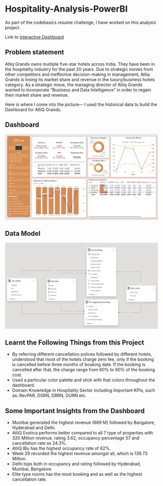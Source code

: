 # Hospitality-Analysis-PowerBI

As part of the codebasics resume challenge, I have worked on this analysis project.

Link to [Interactive Dashboard](https://app.powerbi.com/view?r=eyJrIjoiMDA3ZGEzYjctNTU4My00NDcyLTllODQtODY3ZTgzMDIzMmUzIiwidCI6ImM2ZTU0OWIzLTVmNDUtNDAzMi1hYWU5LWQ0MjQ0ZGM1YjJjNCJ9)


## Problem statement

Atliq Grands owns multiple five-star hotels across India. They have been in the hospitality industry for the past 20 years. Due to strategic moves from other competitors and ineffective decision-making in management, Atliq Grands is losing its market share and revenue in the luxury/business hotels category. As a strategic move, the managing director of Atliq Grands wanted to incorporate “Business and Data Intelligence” in order to regain their market share and revenue. 

Here is where I come into the picture— I used the historical data to build the Dashboard for AtliQ Grands.

## Dashboard

<p align="center">
    <img src='https://github.com/SatyapriyaDasgupta/Hospitality-Analysis-PowerBI/blob/a99c27f3fea151175441d103edde78d6550a4904/Resources/Hospitality%20Dashboard.png'>
</p>

## Data Model

<p align="center">
    <img src='https://github.com/SatyapriyaDasgupta/Hospitality-Analysis-PowerBI/blob/a99c27f3fea151175441d103edde78d6550a4904/Resources/Hospitality%20Dashboard%20Data%20Model.png'>
</p>

## Learnt the Following Things from this Project

- By referring different cancellation polices followed by different hotels, understood that most of the hotels charge zero fee, only if the booking is cancelled before three months of booking date. If the booking is cancelled after that, the charge range from 60% to 90% of the booking cost.
- Used a particular color palette and stick with that colors throughout the dashboard.
- Domain Knowledge in Hospitality Sector including Important KPIs, such as: RevPAR, DSRN, DBRN, DURN etc.

## Some Important Insights from the Dashboard

- Mumbai generated the highest revenue (669 M) followed by Bangalore, Hyderabad and Delhi.
- AtliQ Exotica performs better compared to all 7 type of properties with 320 Million revenue, rating 3.62, occupancy percentage 57 and cancellation rate as 24.3%.
- AtliQ Blu has the highest occupancy rate of 62%.
- Week 29 recorded the highest revenue amongst all, which is 139.73 Million.
- Delhi tops both in occupancy and rating followed by Hyderabad, Mumbai, Bangalore.
- Elite type rooms has the most booking and as well as the highest cancellation rate.
